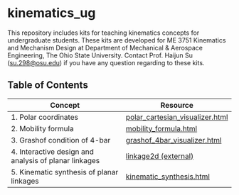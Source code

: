 # kinematics_ug
This repository includes kits for teaching kinematics concepts for undergraduate students. These kits are developed for ME 3751 Kinematics and Mechanism Design at Department of Mechanical & Aerospace Engineering, The Ohio State University. Contact Prof. Haijun Su (su.298@osu.edu) if you have any question regarding to these kits.

## Table of Contents

| Concept                                   | Resource |
|-------------------------------------------|----------|
| 1. Polar coordinates                     | [polar_cartesian_visualizer.html](https://haijunsu-osu.github.io/kinematics_ug/polar_cartesian_visualizer.html) |
| 2. Mobility formula                      | [mobility_formula.html](mobility_formula.html) |
| 3. Grashof condition of 4-bar            | [grashof_4bar_visualizer.html](https://haijunsu-osu.github.io/kinematics_ug/grashof_4bar_visualizer.html) |
| 4. Interactive design and analysis of planar linkages | [linkage2d (external)](https://haijunsu-osu.github.io/linkage2d/linkage2d_design.html) |
| 5. Kinematic synthesis of planar linkages | [kinematic_synthesis.html](kinematic_synthesis.html) |

